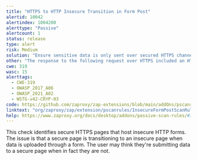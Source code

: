 ```yaml
---
title: "HTTPS to HTTP Insecure Transition in Form Post"
alertid: 10042
alertindex: 1004200
alerttype: "Passive"
alertcount: 1
status: release
type: alert
risk: Medium
solution: "Ensure sensitive data is only sent over secured HTTPS channels."
other: "The response to the following request over HTTPS included an HTTP form tag action attribute value:  https://example.com The context was:  <form name=\"someform\" action=\"http://example.com/processform\">"
cwe: 319
wasc: 15
alerttags: 
  - CWE-319
  - OWASP_2017_A06
  - OWASP_2021_A02
  - WSTG-v42-CRYP-03
code: https://github.com/zaproxy/zap-extensions/blob/main/addOns/pscanrules/src/main/java/org/zaproxy/zap/extension/pscanrules/InsecureFormPostScanRule.java
linktext: "org/zaproxy/zap/extension/pscanrules/InsecureFormPostScanRule.java"
help: https://www.zaproxy.org/docs/desktop/addons/passive-scan-rules/#id-10042
---
```

This check identifies secure HTTPS pages that host insecure HTTP forms. The issue is that a secure page is transitioning to an insecure page when data is uploaded through a form. The user may think they're submitting data to a secure page when in fact they are not.
